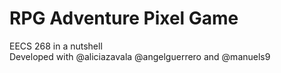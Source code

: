 # RPG Adventure Pixel Game
EECS 268 in a nutshell
<br />Developed with @aliciazavala @angelguerrero and @manuels9
